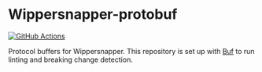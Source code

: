 # Wippersnapper-protobuf
[![GitHub Actions](https://github.com/brentru/Wippersnapper-protobuf/workflows/CI/badge.svg)](https://github.com/brentru/Wippersnapper-protobuf/actions?workflow=CI)

Protocol buffers for Wippersnapper. This repository is set up with [Buf](https://github.com/bufbuild/buf) to run linting and breaking change detection.